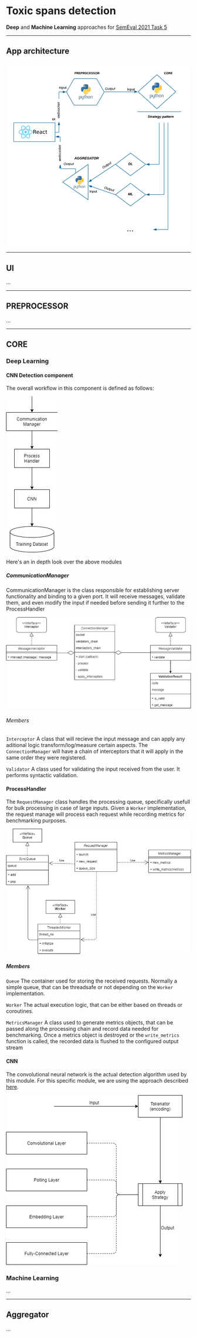 # Toxic spans detection

**Deep** and **Machine Learning** approaches for [SemEval 2021 Task 5](https://competitions.codalab.org/competitions/25623
)

---
## App architecture

![App architecture](/Architecture/app-architecture.png)

---
## UI
...

___
## PREPROCESSOR
...

___
## CORE
### Deep Learning


#### CNN Detection component

The overall workflow in this component is defined as follows:

![Alt Text](Architecture/Core/DL/Design/cnn_overview.png)

Here's an in depth look over the above modules

##### CommunicationManager

CommunicationManager is the class responsible for establishing server functionality and binding to a given port. It
will receive messages, validate them, and even modify the input if needed before sending it further to
the ProcessHandler

![Alt Text](Architecture/Core/DL/Design/comm_manager.png)

###### Members

`Interceptor` A class that will recieve the input message and can apply any aditional logic transform/log/measure certain aspects.
The ```ConnectionManager``` will have a chain of interceptors that it will apply in the same order they were registered.

`Validator` A class used for validating the input received from the user. It performs syntactic validation.

#### ProcessHandler

The ```RequestManager``` class handles the processing queue, specifically usefull for bulk processing in case of large inputs.
Given a ```Worker``` implementation, the request manage will process each request while recording metrics for benchmarking purposes.

![Alt Text](Architecture/Core/DL/Design/process_handler.png)

##### Members

`Queue` The container used for storing the received requests. Normally a simple queue, that can be threadsafe or not depending on the ```Worker``` implementation.

`Worker` The actual execution logic, that can be either based on threads or coroutines.

`MetricsManager` A class used to generate metrics objects, that can be passed along the processing chain and record data needed for benchmarking.
Once a metrics object is destroyed or the ```write_metrics``` function is called, the recorded data is flushed to the configured output stream

#### CNN

The convolutional neural network is the actual detection algorithm used by this module. For this specific module,
we are using the approach described [here](https://arxiv.org/pdf/1802.09957.pdf).

![Alt Text](Architecture/Core/DL/Design/cnn.png)


### Machine Learning
...

___
## Aggregator
...
